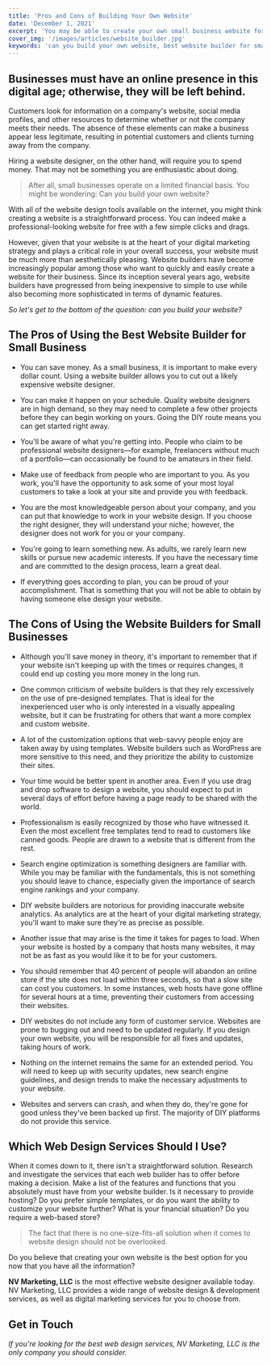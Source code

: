 ```yaml
---
title: 'Pros and Cons of Building Your Own Website'
date: 'December 1, 2021'
excerpt: 'You may be able to create your own small business website for little to no expense, but should you? I recommend considering these pros and cons first.'
cover_img: '/images/articles/website_builder.jpg'
keywords: 'can you build your own website, best website builder for small business, web design services'
---
```


## Businesses must have an online presence in this digital age; otherwise, they will be left behind.

Customers look for information on a company's website, social media profiles, and other resources to determine whether or not the company meets their needs. The absence of these elements can make a business appear less legitimate, resulting in potential customers and clients turning away from the company.

Hiring a website designer, on the other hand, will require you to spend money. That may not be something you are enthusiastic about doing.

> After all, small businesses operate on a limited financial basis. You might be wondering: Can you build your own website?

With all of the website design tools available on the internet, you might think creating a website is a straightforward process. You can indeed make a professional-looking website for free with a few simple clicks and drags.

However, given that your website is at the heart of your digital marketing strategy and plays a critical role in your overall success, your website must be much more than aesthetically pleasing.
Website builders have become increasingly popular among those who want to quickly and easily create a website for their business. Since its inception several years ago, website builders have progressed from being inexpensive to simple to use while also becoming more sophisticated in terms of dynamic features.

_So let's get to the bottom of the question: can you build your website?_

## The Pros of Using the Best Website Builder for Small Business

- You can save money. As a small business, it is important to make every dollar count. Using a website builder allows you to cut out a likely expensive website designer.

- You can make it happen on your schedule. Quality website designers are in high demand, so they may need to complete a few other projects before they can begin working on yours. Going the DIY route means you can get started right away.

- You'll be aware of what you're getting into. People who claim to be professional website designers—for example, freelancers without much of a portfolio—can occasionally be found to be amateurs in their field.

- Make use of feedback from people who are important to you. As you work, you'll have the opportunity to ask some of your most loyal customers to take a look at your site and provide you with feedback.

- You are the most knowledgeable person about your company, and you can put that knowledge to work in your website design. If you choose the right designer, they will understand your niche; however, the designer does not work for you or your company.

- You're going to learn something new. As adults, we rarely learn new skills or pursue new academic interests. If you have the necessary time and are committed to the design process, learn a great deal.

- If everything goes according to plan, you can be proud of your accomplishment. That is something that you will not be able to obtain by having someone else design your website.

## The Cons of Using the Website Builders for Small Businesses

- Although you'll save money in theory, it's important to remember that if your website isn't keeping up with the times or requires changes, it could end up costing you more money in the long run.

- One common criticism of website builders is that they rely excessively on the use of pre-designed templates. That is ideal for the inexperienced user who is only interested in a visually appealing website, but it can be frustrating for others that want a more complex and custom website.

- A lot of the customization options that web-savvy people enjoy are taken away by using templates. Website builders such as WordPress are more sensitive to this need, and they prioritize the ability to customize their sites.

- Your time would be better spent in another area. Even if you use drag and drop software to design a website, you should expect to put in several days of effort before having a page ready to be shared with the world.

- Professionalism is easily recognized by those who have witnessed it. Even the most excellent free templates tend to read to customers like canned goods. People are drawn to a website that is different from the rest.

- Search engine optimization is something designers are familiar with. While you may be familiar with the fundamentals, this is not something you should leave to chance, especially given the importance of search engine rankings and your company.

- DIY website builders are notorious for providing inaccurate website analytics. As analytics are at the heart of your digital marketing strategy, you'll want to make sure they're as precise as possible.

- Another issue that may arise is the time it takes for pages to load. When your website is hosted by a company that hosts many websites, it may not be as fast as you would like it to be for your customers.

- You should remember that 40 percent of people will abandon an online store if the site does not load within three seconds, so that a slow site can cost you customers. In some instances, web hosts have gone offline for several hours at a time, preventing their customers from accessing their websites.

- DIY websites do not include any form of customer service. Websites are prone to bugging out and need to be updated regularly. If you design your own website, you will be responsible for all fixes and updates, taking hours of work.

- Nothing on the internet remains the same for an extended period. You will need to keep up with security updates, new search engine guidelines, and design trends to make the necessary adjustments to your website.

- Websites and servers can crash, and when they do, they're gone for good unless they've been backed up first. The majority of DIY platforms do not provide this service.

## Which Web Design Services Should I Use?

When it comes down to it, there isn't a straightforward solution. Research and investigate the services that each web builder has to offer before making a decision. Make a list of the features and functions that you absolutely must have from your website builder. Is it necessary to provide hosting? Do you prefer simple templates, or do you want the ability to customize your website further? What is your financial situation? Do you require a web-based store?

> The fact that there is no one-size-fits-all solution when it comes to website design should not be overlooked.

Do you believe that creating your own website is the best option for you now that you have all the information?

**NV Marketing, LLC** is the most effective website designer available today. NV Marketing, LLC provides a wide range of website design & development services, as well as digital marketing services for you to choose from.

## Get in Touch

_If you're looking for the best web design services, NV Marketing, LLC is the only company you should consider._
